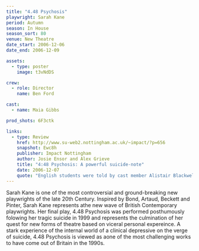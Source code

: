 ```yaml
---
title: "4.48 Psychosis"
playwright: Sarah Kane
period: Autumn
season: In House
season_sort: 80
venue: New Theatre
date_start: 2006-12-06
date_end: 2006-12-09

assets:
  - type: poster
    image: t3vNdDS

crew:
  - role: Director
    name: Ben Ford

cast:
  - name: Maia Gibbs

prod_shots: 6F3ctk

links:
  - type: Review
    href: http://www.su-web2.nottingham.ac.uk/~impact/?p=656
    snapshot: Ewc8h
    publisher: Impact Nottingham
    author: Josie Ensor and Alex Grieve
    title: "4:48 Psychosis: A powerful suicide-note"
    date: 2006-12-07
    quote: "English students were told by cast member Alistair Blackwell in a lecture, that we ‘would not enjoy it’ but ‘it would move us’ and this seems to hold true. There is only so much fun one can expect from a play all about depression and such a play requires a dramatic intensity that was successfully realised by the New Theatre actors with their evocative performance."
---
```


Sarah Kane is one of the most controversial and ground-breaking new playwrights of the late 20th Century. Inspired by Bond, Artaud, Beckett and Pinter, Sarah Kane represents athe new wave of British Contemporary playwrights. Her final play, 4.48 Psychosis was performed posthumously folowing her tragic suicide in 1999 and represents the culmination of her quest for new forms of theatre based on viceral personal expereince. A stark experience of the internal world of a clinical depressive on the verge of suicide, 4.48 Psychosis is viewed as aone of the most challenging works to have come out of Britain in the 1990s.

